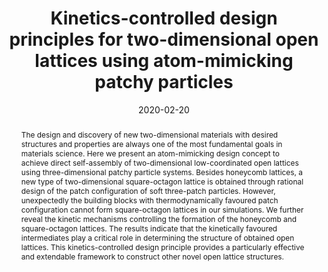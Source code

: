 ---
title: Kinetics-controlled design principles for two-dimensional open lattices using atom-mimicking patchy particles
authors:
- Zhan-Wei Li
- Yu-Wei Sun
- Yan-Hui Wang
- You-Liang Zhu
- Zhong-Yuan Lu
- Zhao-Yan Sun
date: '2020-02-20'
doi: 10.1039/C9NR09656F
publish_types: 期刊文章
publication: Nanoscale
publication_short: Nanoscale
abstract: The design and discovery of new two-dimensional materials with  desired structures and properties are always one of the most  fundamental goals in materials science. Here we present an  atom-mimicking design concept to achieve direct self-assembly of  two-dimensional low-coordinated open lattices using three-dimensional  patchy particle systems. Besides honeycomb lattices, a new type of  two-dimensional square-octagon lattice is obtained through rational  design of the patch configuration of soft three-patch particles.  However, unexpectedly the building blocks with thermodynamically  favoured patch configuration cannot form square-octagon lattices in our  simulations. We further reveal the kinetic mechanisms controlling the  formation of the honeycomb and square-octagon lattices. The results  indicate that the kinetically favoured intermediates play a critical  role in determining the structure of obtained open lattices. This  kinetics-controlled design principle provides a particularly effective  and extendable framework to construct other novel open lattice  structures.
url_pdf: https://pubs.rsc.org/en/content/articlelanding/2020/nr/c9nr09656f
---